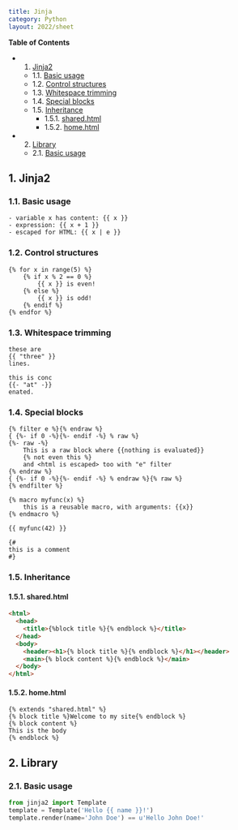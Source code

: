 ```yaml
title: Jinja
category: Python
layout: 2022/sheet
```

**Table of Contents**

<!-- vscode-markdown-toc -->
* 1. [Jinja2](#Jinja2)
	* 1.1. [Basic usage](#Basicusage)
	* 1.2. [Control structures](#Controlstructures)
	* 1.3. [Whitespace trimming](#Whitespacetrimming)
	* 1.4. [Special blocks](#Specialblocks)
	* 1.5. [Inheritance](#Inheritance)
		* 1.5.1. [shared.html](#shared.html)
		* 1.5.2. [home.html](#home.html)
* 2. [Library](#Library)
	* 2.1. [Basic usage](#Basicusage-1)

<!-- vscode-markdown-toc-config
	numbering=true
	autoSave=true
	/vscode-markdown-toc-config -->
<!-- /vscode-markdown-toc -->

##  1. <a name='Jinja2'></a>Jinja2

###  1.1. <a name='Basicusage'></a>Basic usage

```jinja2
- variable x has content: {{ x }}
- expression: {{ x + 1 }}
- escaped for HTML: {{ x | e }}
```

###  1.2. <a name='Controlstructures'></a>Control structures

```jinja2
{% for x in range(5) %}
    {% if x % 2 == 0 %}
        {{ x }} is even!
    {% else %}
        {{ x }} is odd!
    {% endif %}
{% endfor %}
```

###  1.3. <a name='Whitespacetrimming'></a>Whitespace trimming

```jinja2
these are
{{ "three" }}
lines.

this is conc
{{- "at" -}}
enated.
```

###  1.4. <a name='Specialblocks'></a>Special blocks

```jinja2
{% filter e %}{% endraw %}
{ {%- if 0 -%}{%- endif -%} % raw %}
{%- raw -%}
    This is a raw block where {{nothing is evaluated}}
    {% not even this %}
    and <html is escaped> too with "e" filter
{% endraw %}
{ {%- if 0 -%}{%- endif -%} % endraw %}{% raw %}
{% endfilter %}

{% macro myfunc(x) %}
    this is a reusable macro, with arguments: {{x}}
{% endmacro %}

{{ myfunc(42) }}

{#
this is a comment
#}
```


###  1.5. <a name='Inheritance'></a>Inheritance

####  1.5.1. <a name='shared.html'></a>shared.html

```html
<html>
  <head>
    <title>{%block title %}{% endblock %}</title>
  </head>
  <body>
    <header><h1>{% block title %}{% endblock %}</h1></header>
    <main>{% block content %}{% endblock %}</main>
  </body>
</html>
```

####  1.5.2. <a name='home.html'></a>home.html

```jinja2
{% extends "shared.html" %}
{% block title %}Welcome to my site{% endblock %}
{% block content %}
This is the body
{% endblock %}
```

##  2. <a name='Library'></a>Library

###  2.1. <a name='Basicusage-1'></a>Basic usage

```python
from jinja2 import Template
template = Template('Hello {{ name }}!')
template.render(name='John Doe') == u'Hello John Doe!'
```
